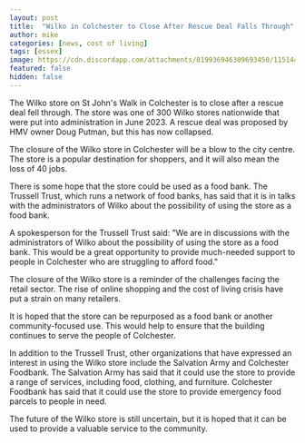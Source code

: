 ```yaml
---
layout: post
title:  "Wilko in Colchester to Close After Rescue Deal Falls Through"
author: mike
categories: [news, cost of living]
tags: [essex]
image: https://cdn.discordapp.com/attachments/819936946309693450/1151449141885554780/9795509_dbRh2xMWEg74V6Blii2JQrYkhTuF2JGFJLYhWfZ4bRY.jpg
featured: false
hidden: false
---
```


The Wilko store on St John's Walk in Colchester is to close after a rescue deal fell through. The store was one of 300 Wilko stores nationwide that were put into administration in June 2023. A rescue deal was proposed by HMV owner Doug Putman, but this has now collapsed.

The closure of the Wilko store in Colchester will be a blow to the city centre. The store is a popular destination for shoppers, and it will also mean the loss of 40 jobs.

There is some hope that the store could be used as a food bank. The Trussell Trust, which runs a network of food banks, has said that it is in talks with the administrators of Wilko about the possibility of using the store as a food bank.

A spokesperson for the Trussell Trust said: "We are in discussions with the administrators of Wilko about the possibility of using the store as a food bank. This would be a great opportunity to provide much-needed support to people in Colchester who are struggling to afford food."

The closure of the Wilko store is a reminder of the challenges facing the retail sector. The rise of online shopping and the cost of living crisis have put a strain on many retailers.

It is hoped that the store can be repurposed as a food bank or another community-focused use. This would help to ensure that the building continues to serve the people of Colchester.

In addition to the Trussell Trust, other organizations that have expressed an interest in using the Wilko store include the Salvation Army and Colchester Foodbank. The Salvation Army has said that it could use the store to provide a range of services, including food, clothing, and furniture. Colchester Foodbank has said that it could use the store to provide emergency food parcels to people in need.

The future of the Wilko store is still uncertain, but it is hoped that it can be used to provide a valuable service to the community.
